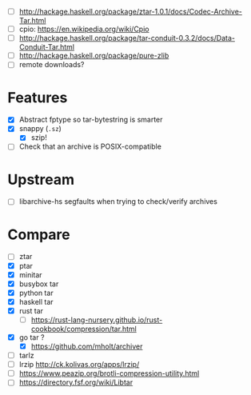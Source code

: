- [ ] http://hackage.haskell.org/package/ztar-1.0.1/docs/Codec-Archive-Tar.html
- [ ] cpio: https://en.wikipedia.org/wiki/Cpio
- [ ] http://hackage.haskell.org/package/tar-conduit-0.3.2/docs/Data-Conduit-Tar.html
- [ ] http://hackage.haskell.org/package/pure-zlib
- [ ] remote downloads?
# Features
- [x] Abstract fptype so tar-bytestring is smarter
- [x] snappy (`.sz`)
  - [x] szip!
- [ ] Check that an archive is POSIX-compatible
# Upstream
- [ ] libarchive-hs segfaults when trying to check/verify archives
# Compare
- [ ] ztar
- [x] ptar
- [x] minitar
- [x] busybox tar
- [x] python tar
- [x] haskell tar
- [x] rust tar
  - [ ] https://rust-lang-nursery.github.io/rust-cookbook/compression/tar.html
- [x] go tar ?
  - [x] https://github.com/mholt/archiver
- [ ] tarlz
- [ ] lrzip http://ck.kolivas.org/apps/lrzip/
- [ ] https://www.peazip.org/brotli-compression-utility.html
- [ ] https://directory.fsf.org/wiki/Libtar
